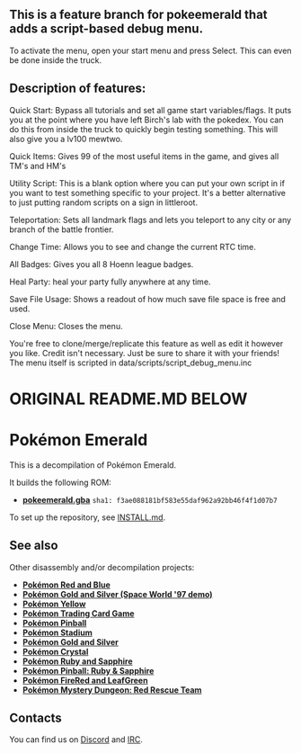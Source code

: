 ## This is a feature branch for pokeemerald that adds a script-based debug menu.
To activate the menu, open your start menu and press Select. This can even be done inside the truck.

## Description of features:
Quick Start: Bypass all tutorials and set all game start variables/flags. It puts you at the point where you have left Birch's lab with the pokedex. You can do this from inside the truck to quickly begin testing something. This will also give you a lv100 mewtwo.

Quick Items: Gives 99 of the most useful items in the game, and gives all TM's and HM's

Utility Script: This is a blank option where you can put your own script in if you want to test something specific to your project. It's a better alternative to just putting random scripts on a sign in littleroot.

Teleportation: Sets all landmark flags and lets you teleport to any city or any branch of the battle frontier.

Change Time: Allows you to see and change the current RTC time.

All Badges: Gives you all 8 Hoenn league badges.

Heal Party: heal your party fully anywhere at any time.

Save File Usage: Shows a readout of how much save file space is free and used.

Close Menu: Closes the menu.

You're free to clone/merge/replicate this feature as well as edit it however you like. Credit isn't necessary. Just be sure to share it with your friends!
The menu itself is scripted in data/scripts/script_debug_menu.inc
# ORIGINAL README.MD BELOW

# Pokémon Emerald

This is a decompilation of Pokémon Emerald.

It builds the following ROM:

* [**pokeemerald.gba**](https://datomatic.no-intro.org/index.php?page=show_record&s=23&n=1961) `sha1: f3ae088181bf583e55daf962a92bb46f4f1d07b7`

To set up the repository, see [INSTALL.md](INSTALL.md).


## See also

Other disassembly and/or decompilation projects:
* [**Pokémon Red and Blue**](https://github.com/pret/pokered)
* [**Pokémon Gold and Silver (Space World '97 demo)**](https://github.com/pret/pokegold-spaceworld)
* [**Pokémon Yellow**](https://github.com/pret/pokeyellow)
* [**Pokémon Trading Card Game**](https://github.com/pret/poketcg)
* [**Pokémon Pinball**](https://github.com/pret/pokepinball)
* [**Pokémon Stadium**](https://github.com/pret/pokestadium)
* [**Pokémon Gold and Silver**](https://github.com/pret/pokegold)
* [**Pokémon Crystal**](https://github.com/pret/pokecrystal)
* [**Pokémon Ruby and Sapphire**](https://github.com/pret/pokeruby)
* [**Pokémon Pinball: Ruby & Sapphire**](https://github.com/pret/pokepinballrs)
* [**Pokémon FireRed and LeafGreen**](https://github.com/pret/pokefirered)
* [**Pokémon Mystery Dungeon: Red Rescue Team**](https://github.com/pret/pmd-red)


## Contacts

You can find us on [Discord](https://discord.gg/d5dubZ3) and [IRC](https://web.libera.chat/?#pret).
